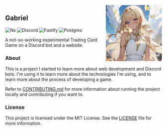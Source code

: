 <img src=".github/assets/gabriel.png" align="right" width="180px" />

## Gabriel

![Nx](https://img.shields.io/badge/nx-143055?style=for-the-badge&logo=nx&logoColor=white)
![Discord](https://img.shields.io/badge/Discord%20Bot-%235865F2.svg?style=for-the-badge&logo=discord&logoColor=white)
![Fastify](https://img.shields.io/badge/fastify-%23000000.svg?style=for-the-badge&logo=fastify&logoColor=white)
![Postgres](https://img.shields.io/badge/postgres-%23316192.svg?style=for-the-badge&logo=postgresql&logoColor=white)

A not-so-working experimental Trading Card Game on a Discord bot and a website.

### About

This is a project I started to learn more about web development and Discord bots. I'm using it to learn more about the technologies I'm using, and to learn more about the process of developing a game.

Refer to [CONTRIBUTING.md](.github/CONTRIBUTING.md) for more information about running the project locally and contributing if you want to.

### License

This project is licensed under the MIT License. See the [LICENSE](LICENSE) file for more information.
